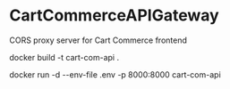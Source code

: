 # CartCommerceAPIGateway
CORS proxy server for Cart Commerce frontend

docker build -t cart-com-api .

docker run -d --env-file .env -p 8000:8000 cart-com-api